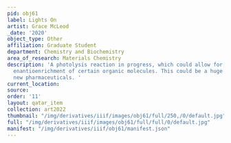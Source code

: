 ```yaml
---
pid: obj61
label: Lights On
artist: Grace McLeod
_date: '2020'
object_type: Other
affiliation: Graduate Student
department: Chemistry and Biochemistry
area_of_research: Materials Chemistry
description: 'A photolysis reaction in progress, which could allow for light-controlled
  enantioenrichment of certain organic molecules. This could be a huge step toward  making
  new pharmaceuticals. '
current_location: 
source: 
order: '11'
layout: qatar_item
collection: art2022
thumbnail: "/img/derivatives/iiif/images/obj61/full/250,/0/default.jpg"
full: "/img/derivatives/iiif/images/obj61/full/full/0/default.jpg"
manifest: "/img/derivatives/iiif/obj61/manifest.json"
---
```

